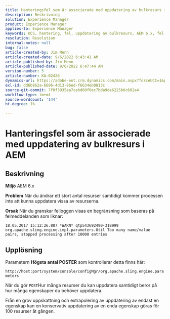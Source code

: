 ```yaml
---
title: Hanteringsfel som är associerade med uppdatering av bulkresurs i AEM
description: Beskrivning
solution: Experience Manager
product: Experience Manager
applies-to: Experience Manager
keywords: KCS, hantering, fel, uppdatering av bulkresurs, AEM 6.x, fel, parameter, maximum POST parameters, 100
resolution: Resolution
internal-notes: null
bug: false
article-created-by: Jim Menn
article-created-date: 9/6/2022 6:43:41 AM
article-published-by: Jim Menn
article-published-date: 9/6/2022 6:47:44 AM
version-number: 5
article-number: KA-02426
dynamics-url: https://adobe-ent.crm.dynamics.com/main.aspx?forceUCI=1&pagetype=entityrecord&etn=knowledgearticle&id=2a24b83c-af2d-ed11-9db1-0022480866ad
exl-id: dd6b862a-6606-4d13-8bed-f6634eb0813c
source-git-commit: 7f0f5035ea7cebd60f6ec7bda9de6225b6c602a4
workflow-type: tm+mt
source-wordcount: '144'
ht-degree: 1%

---
```


# Hanteringsfel som är associerade med uppdatering av bulkresurs i AEM

## Beskrivning


<b>Miljö</b>
AEM 6.x

<b>Problem</b>
När du ändrar ett stort antal resurser samtidigt kommer processen inte att kunna uppdatera vissa av resurserna.

<b>Orsak</b>
När du granskar felloggen visas en begränsning som baseras på felmeddelanden som liknar:

`18.05.2017 15:12:26.887 *WARN* qtp543692490-318999 org.apache.sling.engine.impl.parameters.Util Too many name/value pairs, stopped processing after 10000 entries`


## Upplösning


Parametern <b>Högsta antal POSTER</b> som kontrollerar detta finns här:

`http://host:port/system/console/configMgr/org.apache.sling.engine.parameters`

När du gör `POST`Hur många resurser du kan uppdatera samtidigt beror på hur många egenskaper du behöver uppdatera.

Från en grov uppskattning och extrapolering av uppdatering av endast en egenskap kan en konservativ uppdatering av en enda egenskap göras för 100 resurser åt gången.
